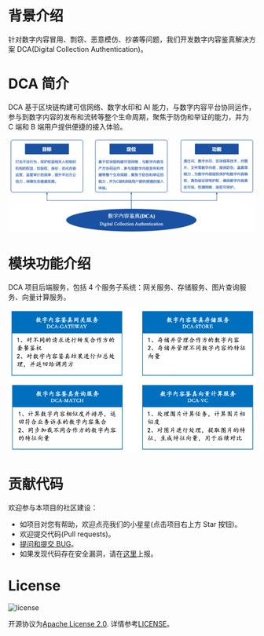# 背景介绍

针对数字内容冒用、剽窃、恶意模仿、抄袭等问题，我们开发数字内容鉴真解决方案 DCA(Digital Collection Authentication)。

# DCA 简介

DCA 基于区块链构建可信网络、数字水印和 AI 能力，与数字内容平台协同运作，参与到数字内容的发布和流转等整个生命周期，聚焦于防伪和举证的能力，并为 C 端和 B 端用户提供便捷的接入体验。

![alt text](企业微信截图_2df74dca-db98-49c0-ac7d-b27d73980a18.png)

# 模块功能介绍

DCA 项目后端服务，包括 4 个服务子系统：网关服务、存储服务、图片查询服务、向量计算服务。

![alt text](企业微信截图_c94c9f8d-3e45-45ab-9429-39b318fdb1bf.png)

# 贡献代码

欢迎参与本项目的社区建设：

- 如项目对您有帮助，欢迎点亮我们的小星星(点击项目右上方 Star 按钮)。
- 欢迎提交代码(Pull requests)。
- [提问和提交 BUG](https://github.com/WeBankBlockchain/DCA/issues)。
- 如果发现代码存在安全漏洞，请在[这里](https://security.webank.com)上报。

# License

![license](http://img.shields.io/badge/license-Apache%20v2-blue.svg)

开源协议为[Apache License 2.0](http://www.apache.org/licenses/). 详情参考[LICENSE](../LICENSE)。
